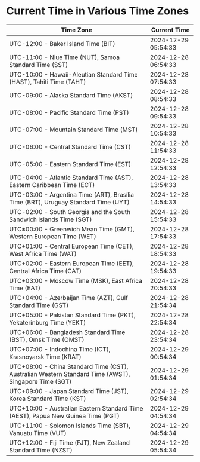 # Current Time in Various Time Zones

| Time Zone | Current Time |
|-----------|--------------|
| UTC-12:00 - Baker Island Time (BIT) | 2024-12-29 05:54:33 |
| UTC-11:00 - Niue Time (NUT), Samoa Standard Time (SST) | 2024-12-28 06:54:33 |
| UTC-10:00 - Hawaii-Aleutian Standard Time (HAST), Tahiti Time (TAHT) | 2024-12-28 07:54:33 |
| UTC-09:00 - Alaska Standard Time (AKST) | 2024-12-28 08:54:33 |
| UTC-08:00 - Pacific Standard Time (PST) | 2024-12-28 09:54:33 |
| UTC-07:00 - Mountain Standard Time (MST) | 2024-12-28 10:54:33 |
| UTC-06:00 - Central Standard Time (CST) | 2024-12-28 11:54:33 |
| UTC-05:00 - Eastern Standard Time (EST) | 2024-12-28 12:54:33 |
| UTC-04:00 - Atlantic Standard Time (AST), Eastern Caribbean Time (ECT) | 2024-12-28 13:54:33 |
| UTC-03:00 - Argentina Time (ART), Brasília Time (BRT), Uruguay Standard Time (UYT) | 2024-12-28 14:54:33 |
| UTC-02:00 - South Georgia and the South Sandwich Islands Time (SGT) | 2024-12-28 15:54:33 |
| UTC±00:00 - Greenwich Mean Time (GMT), Western European Time (WET) | 2024-12-28 17:54:33 |
| UTC+01:00 - Central European Time (CET), West Africa Time (WAT) | 2024-12-28 18:54:33 |
| UTC+02:00 - Eastern European Time (EET), Central Africa Time (CAT) | 2024-12-28 19:54:33 |
| UTC+03:00 - Moscow Time (MSK), East Africa Time (EAT) | 2024-12-28 20:54:33 |
| UTC+04:00 - Azerbaijan Time (AZT), Gulf Standard Time (GST) | 2024-12-28 21:54:34 |
| UTC+05:00 - Pakistan Standard Time (PKT), Yekaterinburg Time (YEKT) | 2024-12-28 22:54:34 |
| UTC+06:00 - Bangladesh Standard Time (BST), Omsk Time (OMST) | 2024-12-28 23:54:34 |
| UTC+07:00 - Indochina Time (ICT), Krasnoyarsk Time (KRAT) | 2024-12-29 00:54:34 |
| UTC+08:00 - China Standard Time (CST), Australian Western Standard Time (AWST), Singapore Time (SGT) | 2024-12-29 01:54:34 |
| UTC+09:00 - Japan Standard Time (JST), Korea Standard Time (KST) | 2024-12-29 02:54:34 |
| UTC+10:00 - Australian Eastern Standard Time (AEST), Papua New Guinea Time (PGT) | 2024-12-29 04:54:34 |
| UTC+11:00 - Solomon Islands Time (SBT), Vanuatu Time (VUT) | 2024-12-29 04:54:34 |
| UTC+12:00 - Fiji Time (FJT), New Zealand Standard Time (NZST) | 2024-12-29 05:54:34 |
